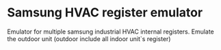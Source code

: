 # Samsung HVAC register emulator
Emulator for multiple samsung industrial HVAC internal registers.
Emulate the outdoor unit (outdoor include all indoor unit`s register)

